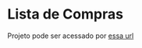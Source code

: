 # Lista de Compras

Projeto pode ser acessado por [essa url](https://zanotta23.github.io/InsigniaPaq/)
